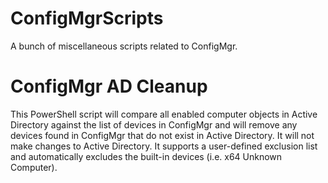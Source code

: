 # ConfigMgrScripts
A bunch of miscellaneous scripts related to ConfigMgr.

# ConfigMgr AD Cleanup
This PowerShell script will compare all enabled computer objects in Active Directory against the list of devices in ConfigMgr and will remove any devices found in ConfigMgr that do not exist in Active Directory.  It will not make changes to Active Directory.  It supports a user-defined exclusion list and automatically excludes the built-in devices (i.e. x64 Unknown Computer).
